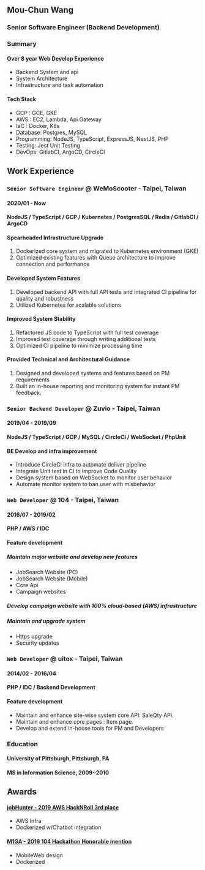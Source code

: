 ## Mou-Chun Wang

### Senior Software Engineer (Backend Development)

### Summary

#### Over 8 year Web Develop Experience

-   Backend System and api
-   System Architecture
-   Infrastructure and task automation

#### Tech Stack

-   GCP : GCE, GKE
-   AWS : EC2, Lambda, Api Gateway
-   IaC : Docker, K8s
-   Database: Postgres, MySQL
-   Programming: NodeJS, TypeScript, ExpressJS, NestJS, PHP
-   Testing: Jest Unit Testing
-   DevOps: GitlabCI, ArgoCD, CircleCI

## Work Experience

### `Senior Software Engineer` @ WeMoScooter - Taipei, Taiwan

#### 2020/01 - Now

#### NodeJS / TypeScript / GCP / Kubernetes / PostgresSQL / Redis / GitlabCI / ArgoCD

#### Spearheaded Infrastructure Upgrade

1. Dockerized core system and migrated to Kubernetes environment (GKE)
2. Optimized existing features with Queue architecture to improve connection and performance

#### Developed System Features

1. Developed backend API with full API tests and integrated CI pipeline for quality and robustness
2. Utilized Kubernetes for scalable solutions

#### Improved System Stability

1. Refactored JS code to TypeScript with full test coverage
2. Improved test coverage through writing additional tests
3. Optimized CI pipeline to minimize processing time

#### Provided Technical and Architectural Guidance

1. Designed and developed systems and features based on PM requirements
2. Built an in-house reporting and monitoring system for instant PM feedback.

### `Senior Backend Developer` @ Zuvio - Taipei, Taiwan

#### 2019/04 - 2019/09

#### NodeJS / TypeScript / GCP / MySQL / CircleCI / WebSocket / PhpUnit

#### BE Develop and infra improvement

-   Introduce CircleCI infra to automate deliver pipeline
-   Integrate Unit test in CI to improve Code Quality
-   Design system based on WebSocket to monitor user behavior
-   Automate monitor system to ban user with misbehavior

### `Web Developer` @ 104 - Taipei, Taiwan

#### 2016/07 - 2019/02

#### PHP / AWS / IDC

#### Feature development

##### Maintain major website and develop new features

-   JobSearch Website (PC)
-   JobSearch Website (Mobile)
-   Core Api
-   Campaign websites

##### Develop campaign website with 100% cloud-based (AWS) infrastructure

##### Maintain and upgrade system

-   Https upgrade
-   Security updates

### `Web Developer` @ uitox - Taipei, Taiwan

#### 2014/02 - 2016/04

#### PHP / IDC / Backend Development

#### Feature development

-   Maintain and enhance site-wise system core API: SaleQty API.
-   Maintain and enhance core pages : Item page.
-   Develop and extend in-house tools for PM and Developers

### Education

#### University of Pittsburgh, Pittsburgh, PA

#### MS in Information Science, 2009~2010

## Awards

#### [jobHunter - 2019 AWS HackNRoll 3rd place](../projects/jobHunter.md)

-   AWS Infra
-   Dockerized w/Chatbot integration

#### [M1GA - 2016 104 Hackathon Honorable mention](../projects/m1ga.html)

-   MobileWeb design
-   Dockerized
